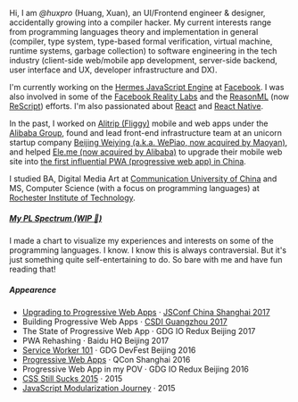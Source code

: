 Hi, I am _@huxpro_ (Huang, Xuan), an UI/Frontend engineer & designer, accidentally growing into a compiler hacker. My current interests range from programming languages theory and implementation in general (compiler, type system, type-based formal verification, virtual machine, runtime systems, garbage collection) to software engineering in the tech industry (client-side web/mobile app development, server-side backend, user interface and UX, developer infrastructure and DX). 

I'm currently working on the [Hermes JavaScript Engine](https://hermesengine.dev/) at [Facebook](http://facebook.com/). I was also involved in some of the [Facebook Reality Labs](https://tech.fb.com/ar-vr/) and the [ReasonML](https://reasonml.github.io/) (now [ReScript](https://rescript-lang.org/)) efforts. I'm also passionated about [React](https://reactjs.org/) and [React Native](https://reactnative.dev/). 

In the past, I worked on [Alitrip (Fliggy)](https://www.alitrip.com/) mobile and web apps under the [Alibaba Group](https://en.wikipedia.org/wiki/Alibaba_Group), found and lead front-end infrastructure team at an unicorn startup company [Beijing Weiying (a.k.a. WePiao, now acquired by Maoyan)](https://www.crunchbase.com/organization/beijing-weiying-technology), and helped [Ele.me (now acquired by Alibaba)](https://en.wikipedia.org/wiki/Ele.me) to upgrade their mobile web site into [the first influential PWA (progressive web app) in China](https://medium.com/elemefe/upgrading-ele-me-to-progressive-web-app-2a446832e509).

I studied BA, Digital Media Art at [Communication University of China](https://en.wikipedia.org/wiki/Communication_University_of_China) and MS, Computer Science (with a focus on programming languages) at [Rochester Institute of Technology](https://en.wikipedia.org/wiki/Rochester_Institute_of_Technology).

##### [My PL Spectrum (WIP 🚧)](https://jackchi.me/2020/05/05/pl-chart/)

I made a chart to visualize my experiences and interests on some of the programming languages. I know. I know this is always contraversial. But it's just something quite self-entertaining to do. So bare with me and have fun reading that!

##### Appearence

- [Upgrading to Progressive Web Apps][9] · [JSConf China Shanghai 2017](http://2017.jsconf.cn/)
- Building Progressive Web Apps · [CSDI Guangzhou 2017](http://www.csdisummit.com/)
- The State of Progressive Web App · GDG IO Redux Beijing 2017
- PWA Rehashing · Baidu HQ Beijing 2017
- [Service Worker 101][5] · GDG DevFest Beijing 2016
- [Progressive Web Apps][4] · QCon Shanghai 2016
- Progressive Web App in my POV · GDG IO Redux Beijing 2016
- [CSS Still Sucks 2015][2] · 2015
- [JavaScript Modularization Journey][1] · 2015

[1]: //jackchi.me/2015/07/09/js-module-7day/
[2]: //jackchi.me/2015/12/28/css-sucks-2015/
[3]: //jackchi.me/2016/06/05/pwa-in-my-pov/
[4]: //jackchi.me/2016/10/20/pwa-qcon2016/
[5]: //jackchi.me/2016/11/20/sw-101-gdgdf/
[6]: https://yanshuo.io/assets/player/?deck=58ac8598b123db0067292f92 "PWA Rehashing"
[7]: https://yanshuo.io/assets/player/?deck=593ad6fbfe88c2006a0a0d6d "The State of PWA"
[8]: https://yanshuo.io/assets/player/?deck=594d673d570c357d0698a950 "Building PWA"
[9]: //jackchi.me/jsconfcn2017/
